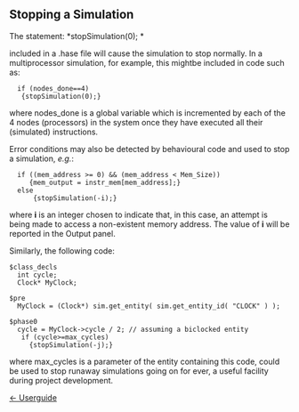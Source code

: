## Stopping a Simulation

The statement:    *stopSimulation(0); *

included in a .hase file will cause the simulation to stop normally. In a multiprocessor simulation, for example, this mightbe included in code such as:

```
  if (nodes_done==4)
   {stopSimulation(0);}
```

where nodes_done is a global variable which is incremented by each of the 4 nodes (processors) in the system once they have executed all their (simulated) instructions.

Error conditions may also be detected by behavioural code and used to stop a simulation, *e.g.*:

```
  if ((mem_address >= 0) && (mem_address < Mem_Size))
     {mem_output = instr_mem[mem_address];}
  else
      {stopSimulation(-i);}
```

where  **i** is an integer chosen to indicate that, in this case, an attempt is being made to access a non-existent memory address.  The value of  **i** will be reported in the Output panel.

Similarly, the following code:

```
$class_decls
  int cycle;
  Clock* MyClock;
  
$pre
  MyClock = (Clock*) sim.get_entity( sim.get_entity_id( "CLOCK" ) );
  
$phase0
  cycle = MyClock->cycle / 2; // assuming a biclocked entity
   if (cycle>=max_cycles)
     {stopSimulation(-j);}
```

where max_cycles is a parameter of the entity containing this code, could be used to stop runaway simulations going on for ever, a useful facility during project development.

[<- Userguide](<Userguide.md>)